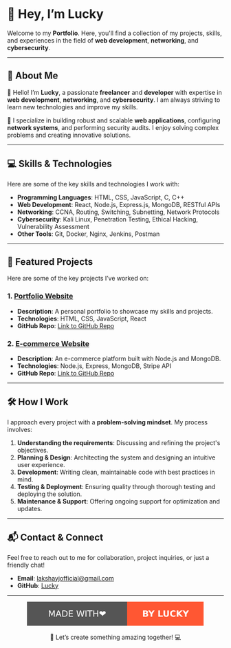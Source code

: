 # 🌟 Hey, I’m **Lucky**

Welcome to my **Portfolio**. Here, you'll find a collection of my projects, skills, and experiences in the field of **web development**, **networking**, and **cybersecurity**.

---

## 📖 About Me

👋 Hello! I’m **Lucky**, a passionate **freelancer** and **developer** with expertise in **web development**, **networking**, and **cybersecurity**. I am always striving to learn new technologies and improve my skills.

💼 I specialize in building robust and scalable **web applications**, configuring **network systems**, and performing security audits. I enjoy solving complex problems and creating innovative solutions.

---

## 💻 Skills & Technologies

Here are some of the key skills and technologies I work with:

- **Programming Languages**: HTML, CSS, JavaScript, C, C++
- **Web Development**: React, Node.js, Express.js, MongoDB, RESTful APIs
- **Networking**: CCNA, Routing, Switching, Subnetting, Network Protocols
- **Cybersecurity**: Kali Linux, Penetration Testing, Ethical Hacking, Vulnerability Assessment
- **Other Tools**: Git, Docker, Nginx, Jenkins, Postman

---

## 📂 Featured Projects

Here are some of the key projects I’ve worked on:

### 1. **[Portfolio Website](https://yourportfolio.com)**

- **Description**: A personal portfolio to showcase my skills and projects.
- **Technologies**: HTML, CSS, JavaScript, React
- **GitHub Repo**: [Link to GitHub Repo](https://github.com/yourusername/portfolio)

### 2. **[E-commerce Website](https://yourecommerce.com)**

- **Description**: An e-commerce platform built with Node.js and MongoDB.
- **Technologies**: Node.js, Express, MongoDB, Stripe API
- **GitHub Repo**: [Link to GitHub Repo](https://github.com/yourusername/e-commerce)


---

## 🛠️ How I Work

I approach every project with a **problem-solving mindset**. My process involves:

1. **Understanding the requirements**: Discussing and refining the project's objectives.
2. **Planning & Design**: Architecting the system and designing an intuitive user experience.
3. **Development**: Writing clean, maintainable code with best practices in mind.
4. **Testing & Deployment**: Ensuring quality through thorough testing and deploying the solution.
5. **Maintenance & Support**: Offering ongoing support for optimization and updates.

---

## 📬 Contact & Connect

Feel free to reach out to me for collaboration, project inquiries, or just a friendly chat!  

- **Email**: [lakshayjofficial@gmail.com](mailto:lakshayjofficial@gmail.com)
- **GitHub**: [Lucky](https://github.com/luckyyofficial)

---

<p align="center">
  <img src="img/made_for_dev.svg" />
</p>

<p align="center">🚀 Let’s create something amazing together! 💻</p>
